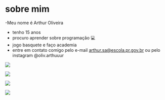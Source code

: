 # sobre mim

-Meu nome é Arthur Oliveira
- tenho 15 anos 
- procuro aprender sobre programação :computer:
-  jogo basquete e faço academia
- entre em contato comigo pelo e-mail arthur.sa@escola.pr.gov.br ou pelo instagram @oliv.arthuuur
  

![](https://img.shields.io/badge/Scratch-4D97FF?style=for-the-badge&logo=Scratch&logoColor=white)

![](https://img.shields.io/badge/JavaScript-323330?style=for-the-badge&logo=javascript&logoColor=F7DF1E)


<a href="https://instagram.com/oliv.arthuuur" target="_blank"><img src="https://img.shields.io/badge/-Instagram-%23E4405F?style=for-the-badge&logo=instagram&logoColor=white" target="_blank"></a>

<a href = "mailto:arthur.sa@escola.pr.gov.br"><img src="https://img.shields.io/badge/Gmail-D14836?style=for-the-badge&logo=gmail&logoColor=white" target="_blank"></a>
